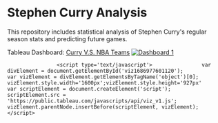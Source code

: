 # Stephen Curry Analysis 

This repository includes statistical analysis of Stephen Curry's regular season stats and predicting future games.

Tableau Dashboard: [Curry V.S. NBA Teams](https://public.tableau.com/app/profile/arvin7443/viz/StephenCurryPlayerStats/Dashboard1)
<noscript>
<a href='#'><img alt='Dashboard 1 ' src='https:&#47;&#47;public.tableau.com&#47;static&#47;images&#47;St&#47;StephenCurryPlayerStats&#47;Dashboard1&#47;1_rss.png' style='border: none' /></a>
</noscript>
<object class='tableauViz'  style='display:none;'>
<param name='host_url' value='https%3A%2F%2Fpublic.tableau.com%2F' /> <param name='embed_code_version' value='3' /> <param name='site_root' value='' /><param name='name' value='StephenCurryPlayerStats&#47;Dashboard1' /><param name='tabs' value='no' /><param name='toolbar' value='yes' /><param name='static_image' value='https:&#47;&#47;public.tableau.com&#47;static&#47;images&#47;St&#47;StephenCurryPlayerStats&#47;Dashboard1&#47;1.png' /> <param name='animate_transition' value='yes' /><param name='display_static_image' value='yes' /><param name='display_spinner' value='yes' /><param name='display_overlay' value='yes' /><param name='display_count' value='yes' /><param name='language' value='en-US' />
</object>

                    <script type='text/javascript'>                var divElement = document.getElementById('viz1686977601120');                    var vizElement = divElement.getElementsByTagName('object')[0];                   vizElement.style.width='1600px';vizElement.style.height='927px'                      var scriptElement = document.createElement('script');                    scriptElement.src = 'https://public.tableau.com/javascripts/api/viz_v1.js';                    vizElement.parentNode.insertBefore(scriptElement, vizElement);                </script>

<br>
